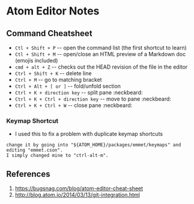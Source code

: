 Atom Editor Notes
=================

## Command Cheatsheet

* `Ctl + Shift + P` -- open the command list (the first shortcut to learn)
* `Ctl + Shift + M` -- open/close an HTML preview of a Markdown doc (emojis included)
* `cmd + alt + Z` -- checks out the HEAD revision of the file in the editor
* `Ctrl + Shift + K` -- delete line
* `Ctrl + M` -- go to matching bracket
* `Ctrl + Alt + [ or ]` -- fold/unfold section
* `Ctrl + K + direction key` -- split pane :neckbeard:
* `Ctrl + K + Ctrl + direction key` -- move to pane :neckbeard:
* `Ctrl + K + Ctrl + W` -- close pane :neckbeard:

### Keymap Shortcut

+ I used this to fix a problem with duplicate keymap shortcuts
```
change it by going into "${ATOM_HOME}/packages/emmet/keymaps" and editing "emmet.cson". 
I simply changed mine to "ctrl-alt-m".
```

## References

1. https://bugsnag.com/blog/atom-editor-cheat-sheet
2. http://blog.atom.io/2014/03/13/git-integration.html
